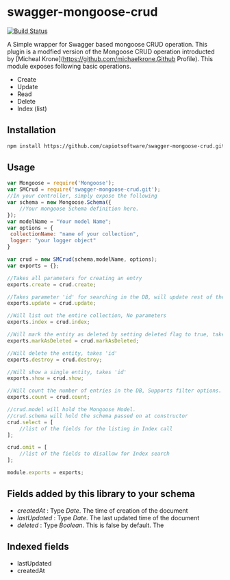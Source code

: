 # swagger-mongoose-crud
[![Build Status](https://travis-ci.org/capiotsoftware/swagger-mongoose-crud.svg?branch=master)](https://travis-ci.org/capiotsoftware/swagger-mongoose-crud)

A Simple wrapper for Swagger based mongoose CRUD operation. This plugin is a modfied version of the Mongoose CRUD operation introducted by [Micheal Krone](https://github.com/michaelkrone,Github Profile).
This module exposes following basic operations.
* Create
* Update
* Read
* Delete
* Index (list)

## Installation
``` sh
npm install https://github.com/capiotsoftware/swagger-mongoose-crud.git --save
```

## Usage 
```javascript
var Mongoose = require('Mongoose');
var SMCrud = require('swagger-mongoose-crud.git');
//In your controller, simply expose the following
var schema = new Mongoose.Schema({ 
    //Your mongoose Schema definition here.
});
var modelName = "Your model Name";
var options = {
 collectionName: "name of your collection",
 logger: "your logger object"
}

var crud = new SMCrud(schema,modelName, options);
var exports = {};

//Takes all parameters for creating an entry
exports.create = crud.create; 

//Takes parameter 'id' for searching in the DB, will update rest of the parameters.
exports.update = crud.update;

//Will list out the entire collection, No parameters
exports.index = crud.index;

//Will mark the entity as deleted by setting deleted flag to true, takes 'id'
exports.markAsDeleted = crud.markAsDeleted;

//Will delete the entity, takes 'id'
exports.destroy = crud.destroy;

//Will show a single entity, takes 'id'
exports.show = crud.show;

//Will count the number of entries in the DB, Supports filter options.
exports.count = crud.count;

//crud.model will hold the Mongoose Model.
//crud.schema will hold the schema passed on at constructor
crud.select = [ 
    //list of the fields for the listing in Index call
];

crud.omit = [
    //list of the fields to disallow for Index search
];

module.exports = exports;
```

## Fields added by this library to your schema

* _createdAt_ : Type _Date_. The time of creation of the document
* _lastUpdated_ : Type _Date_. The last updated time of the document
* _deleted_ : Type _Boolean_. This is false by default. The 

## Indexed fields

* lastUpdated
* createdAt

